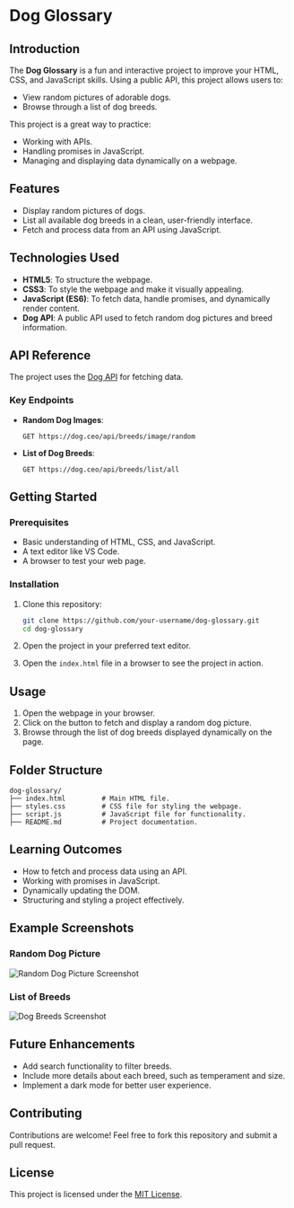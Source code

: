 # Dog Glossary  

## Introduction  
The **Dog Glossary** is a fun and interactive project to improve your HTML, CSS, and JavaScript skills. Using a public API, this project allows users to:  
- View random pictures of adorable dogs.  
- Browse through a list of dog breeds.  

This project is a great way to practice:  
- Working with APIs.  
- Handling promises in JavaScript.  
- Managing and displaying data dynamically on a webpage.  

## Features  
- Display random pictures of dogs.  
- List all available dog breeds in a clean, user-friendly interface.  
- Fetch and process data from an API using JavaScript.  

## Technologies Used  
- **HTML5**: To structure the webpage.  
- **CSS3**: To style the webpage and make it visually appealing.  
- **JavaScript (ES6)**: To fetch data, handle promises, and dynamically render content.  
- **Dog API**: A public API used to fetch random dog pictures and breed information.  

## API Reference  
The project uses the [Dog API](https://thedogapi.com) for fetching data.  

### Key Endpoints  
- **Random Dog Images**:  
  ```
  GET https://dog.ceo/api/breeds/image/random
  ```  
- **List of Dog Breeds**:  
  ```
  GET https://dog.ceo/api/breeds/list/all
  ```  

## Getting Started  

### Prerequisites  
- Basic understanding of HTML, CSS, and JavaScript.  
- A text editor like VS Code.  
- A browser to test your web page.  

### Installation  
1. Clone this repository:  
   ```bash  
   git clone https://github.com/your-username/dog-glossary.git  
   cd dog-glossary  
   ```  
2. Open the project in your preferred text editor.  

3. Open the `index.html` file in a browser to see the project in action.  

## Usage  
1. Open the webpage in your browser.  
2. Click on the button to fetch and display a random dog picture.  
3. Browse through the list of dog breeds displayed dynamically on the page.  

## Folder Structure  
```plaintext  
dog-glossary/  
├── index.html         # Main HTML file.  
├── styles.css         # CSS file for styling the webpage.  
├── script.js          # JavaScript file for functionality.  
├── README.md          # Project documentation.  
```  

## Learning Outcomes  
- How to fetch and process data using an API.  
- Working with promises in JavaScript.  
- Dynamically updating the DOM.  
- Structuring and styling a project effectively.  

## Example Screenshots  
### Random Dog Picture  
![Random Dog Picture Screenshot](path-to-your-screenshot.png)  

### List of Breeds  
![Dog Breeds Screenshot](path-to-your-screenshot.png)  

## Future Enhancements  
- Add search functionality to filter breeds.  
- Include more details about each breed, such as temperament and size.  
- Implement a dark mode for better user experience.  

## Contributing  
Contributions are welcome! Feel free to fork this repository and submit a pull request.  

## License  
This project is licensed under the [MIT License](LICENSE).  
